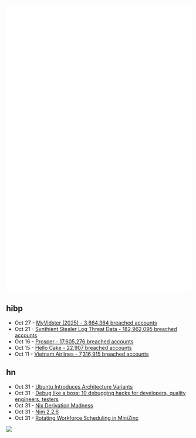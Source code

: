 ![Metrics](https://raw.githubusercontent.com/phixion/phixion/master/metrics.svg)

## hibp

<!--
for https://github.com/phixion/phixion/blob/main/.github/workflows/feeds.yml
-->
<!--START_SECTION:haveibeenpwnd-->
- Oct 27 - [MyVidster (2025) - 3,864,364 breached accounts](https://haveibeenpwned.com/Breach/MyVidster2025)
- Oct 21 - [Synthient Stealer Log Threat Data - 182,962,095 breached accounts](https://haveibeenpwned.com/Breach/SynthientStealerLogThreatData)
- Oct 16 - [Prosper - 17,605,276 breached accounts](https://haveibeenpwned.com/Breach/Prosper)
- Oct 15 - [Hello Cake - 22,907 breached accounts](https://haveibeenpwned.com/Breach/HelloCake)
- Oct 11 - [Vietnam Airlines - 7,316,915 breached accounts](https://haveibeenpwned.com/Breach/VietnamAirlines)
<!--END_SECTION:haveibeenpwnd-->

## hn

<!--
for https://github.com/phixion/phixion/blob/main/.github/workflows/feeds.yml
-->
<!--START_SECTION:hn-->
- Oct 31 - [Ubuntu Introduces Architecture Variants](https://lwn.net/Articles/1044383/)
- Oct 31 - [Debug like a boss: 10 debugging hacks for developers, quality engineers, testers](https://www.ministryoftesting.com/articles/debug-like-a-boss-10-debugging-hacks-for-developers-quality-engineers-and-testers)
- Oct 31 - [Nix Derivation Madness](https://fzakaria.com/2025/10/29/nix-derivation-madness)
- Oct 31 - [Nim 2.2.6](https://nim-lang.org//blog/2025/10/31/nim-226.html)
- Oct 31 - [Rotating Workforce Scheduling in MiniZinc](https://zayenz.se/blog/post/rotating-workforce-scheduling/)
<!--END_SECTION:hn-->

<!--
for https://yhype.me
-->
![](https://hit.yhype.me/github/profile?user_id=13013670)
